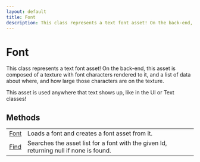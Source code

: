 ```yaml
---
layout: default
title: Font
description: This class represents a text font asset! On the back-end, this asset is composed of a texture with font characters rendered to it, and a list of data about where, and how large those characters are on the texture.  This asset is used anywhere that text shows up, like in the UI or Text classes!
---
```

# Font

This class represents a text font asset! On the back-end, this asset
is composed of a texture with font characters rendered to it, and a list of
data about where, and how large those characters are on the texture.

This asset is used anywhere that text shows up, like in the UI or Text classes!



## Methods

|  |  |
|--|--|
|[Font]({{site.url}}/Pages/Reference/Font/Font.html)|Loads a font and creates a font asset from it.|
|[Find]({{site.url}}/Pages/Reference/Font/Find.html)|Searches the asset list for a font with the given Id, returning null if none is found.|


